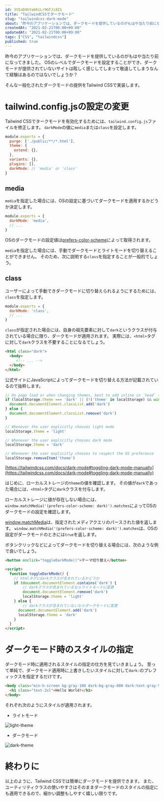 ```yaml
---
id: 3tEaD4hYa6KiLr9GFJi8IS
title: "TailwindCSSでダークモード"
slug: "tailwindcss-dark-mode"
about: "昨今のアプリケーションでは、ダークモードを提供しているのがもはや当たり前になってきました。 OSのレベルでダークモードを設定することができ、ダークモードが提供されていないサイトは眩しく感じしてしまって敬遠してしまうなんて経験はあるのではないでしょうか？  そんな一般化されたダークモードの提供をTailwind CSSで実装します。"
createdAt: "2021-02-21T00:00+09:00"
updatedAt: "2021-02-21T00:00+09:00"
tags: ["CSS", "tailwindcss"]
published: true
---
```

昨今のアプリケーションでは、ダークモードを提供しているのがもはや当たり前になってきました。
OSのレベルでダークモードを設定することができ、ダークモードが提供されていないサイトは眩しく感じしてしまって敬遠してしまうなんて経験はあるのではないでしょうか？

そんな一般化されたダークモードの提供をTailwind CSSで実装します。

# tailwind.config.jsの設定の変更

Tailwind CSSでタークモードを有効化するためには、`tailwind.config.js`ファイルを修正します。
`darkMode`の値に`media`または`class`を設定します。

```js
module.exports = {
  purge: ['./public/**/*.html'],
  theme: {
    extend: {},
  },
  variants: {},
  plugins: [],
  darkMode: // 'media' or 'class'
}
```

## media

`media`を指定した場合には、OSの設定に基づいてダークモードを適用するかどうか決定します。

```js
module.exports = {
  darkMode: 'media',
  // ...
}
```

OSのダークモードの設定値は[prefers-color-scheme](https://developer.mozilla.org/ja/docs/Web/CSS/@media/prefers-color-scheme)によって取得されます。

`media`を指定した場合には、手動でダークモードとライトモードを切り替えることができません。
そのため、次に説明する`class`を指定することが一般的でしょう。

## class

ユーザーによって手動できダークモードに切り替えられるようにするためには、`class`を指定します。

```js
module.exports = {
  darkMode: 'class',
  // ...
}
```

`class`が指定された場合には、自身の祖先要素に対して`dark`というクラスが付与されている場合に限り、ダークモードが適用されます。
実際には、`<html>`タグに対して`dark`クラスを不要することになるでしょう。

```html
<html class="dark">
  <body>
     <!-- ... -->
  </body>
</html>
```

公式サイトにJavaScriptによってダークモードを切り替える方法が記載されているので抜粋します。

```js
// On page load or when changing themes, best to add inline in `head` to avoid FOUC
if (localStorage.theme === 'dark' || (!('theme' in localStorage) && window.matchMedia('(prefers-color-scheme: dark)').matches)) {
  document.documentElement.classList.add('dark')
} else {
  document.documentElement.classList.remove('dark')
}

// Whenever the user explicitly chooses light mode
localStorage.theme = 'light'

// Whenever the user explicitly chooses dark mode
localStorage.theme = 'dark'

// Whenever the user explicitly chooses to respect the OS preference
localStorage.removeItem('theme')
```
[https://tailwindcss.com/docs/dark-mode#toggling-dark-mode-manually](https://tailwindcss.com/docs/dark-mode#toggling-dark-mode-manually)

 はじめに、ローカルストレージの`theme`の値を確認します。
 その値が`dark`であった場合には、`<html>`タグに`dark`クラスを付与します。

 ローカルストレージに値が存在しない場合には、`window.matchMedia('(prefers-color-scheme: dark)').matches`によってOSのダークモードの設定を確認します。

 [window.matchMedia](https://developer.mozilla.org/ja/docs/Web/API/Window/matchMedia)は、指定されたメディアクエリのパースされた値を返します。
 `window.matchMedia('(prefers-color-scheme: dark)').matches`は、OSの設定がダークモードのときには`true`を返します。

ボタンクリックなどによってダークモードを切り替える場合には、次のような例で良いでしょう。

```html
<button onclick="toggleDarkMode()">テーマ切り替え</button>

<script>
  function toggleDarkMode() {
    // htmlタグにdarkクラスが含まれているかどうか
    if (document.documentElement.contains('dark') {
        // darkクラスが含まれているならライトモードに変更
        document.documentElement.remove('dark')
        localStorage.theme = 'light'
    } else {
        // darkクラスが含まれていないならダークモードに変更
      document.documentElement.add('dark')
      localStorage.theme = 'dark'
    }
  }
</script>
```

# ダークモード時のスタイルの指定

ダークモード時に適用されるスタイルの指定の仕方を見ていきましょう。
至って単純で、ダークモード適用時に上書きしたいスタイルに対して`dark:`のプレフィックスを指定するだけです。

```html
<body class="min-h-screen bg-gray-100 dark:bg-gray-800 dark:text-gray-50">
  <h1 class="text-2xl">Hello World!</h1>
</body>
```

それぞれ次のようにスタイルが適用されます。

- ライトモード

![light-theme](//images.ctfassets.net/in6v9lxmm5c8/5EOzwR5Ix10tZnlrDhBi0m/a0bf29637918ccba12fe3d0bb02b7720/____________________________2021-02-21_21.03.26.png)

- ダークモード

![dark-theme](//images.ctfassets.net/in6v9lxmm5c8/ZIqIXXQn2cIKQsrLkEEdB/1435da48b667472823d0f072715ed393/____________________________2021-02-21_21.03.49.png)

# 終わりに

以上のように、Tailwind CSSでは簡単にダークモードを提供できます。
また、ユーティリティクラスの使いやすさはそのままダークモードのスタイルの指定にも適用できるので、細かい調整もしやすく嬉しい限りです。

